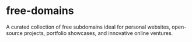 # free-domains
A curated collection of free subdomains ideal for personal websites, open-source projects, portfolio showcases, and innovative online ventures.
